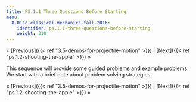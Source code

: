 ```yaml
---
title: PS.1.1 Three Questions Before Starting
menu:
  8-01sc-classical-mechanics-fall-2016:
    identifier: ps.1.1-three-questions-before-starting
    weight: 310
---
```

« [Previous]({{< ref "3.5-demos-for-projectile-motion" >}}) | [Next]({{< ref "ps.1.2-shooting-the-apple" >}}) »

This sequence will provide some guided problems and example problems. We start with a brief note about problem solving strategies.

« [Previous]({{< ref "3.5-demos-for-projectile-motion" >}}) | [Next]({{< ref "ps.1.2-shooting-the-apple" >}}) »